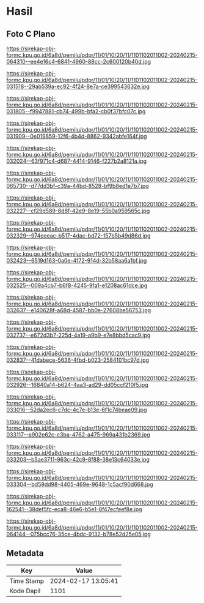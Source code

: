 # Hasil

## Foto C Plano

https://sirekap-obj-formc.kpu.go.id/6a8d/pemilu/pdpr/11/01/10/20/11/1101102011002-20240215-064310--ee4e16c4-6841-4960-88cc-2c600120b40d.jpg

https://sirekap-obj-formc.kpu.go.id/6a8d/pemilu/pdpr/11/01/10/20/11/1101102011002-20240215-031518--29ab539a-ec92-4f24-8e7a-ce399543632e.jpg

https://sirekap-obj-formc.kpu.go.id/6a8d/pemilu/pdpr/11/01/10/20/11/1101102011002-20240215-031805--f9947881-cb74-499b-bfa2-cb0f37bfc07c.jpg

https://sirekap-obj-formc.kpu.go.id/6a8d/pemilu/pdpr/11/01/10/20/11/1101102011002-20240215-031909--0e019859-12f6-4b4d-8862-9342abfe164f.jpg

https://sirekap-obj-formc.kpu.go.id/6a8d/pemilu/pdpr/11/01/10/20/11/1101102011002-20240215-032024--63f971c4-d687-4414-9146-f227b2a8121a.jpg

https://sirekap-obj-formc.kpu.go.id/6a8d/pemilu/pdpr/11/01/10/20/11/1101102011002-20240215-065730--d77dd3bf-c39a-44bd-8528-bf9b8ed1e7b7.jpg

https://sirekap-obj-formc.kpu.go.id/6a8d/pemilu/pdpr/11/01/10/20/11/1101102011002-20240215-032227--cf29d589-8d8f-42e9-8e19-55b0a959565c.jpg

https://sirekap-obj-formc.kpu.go.id/6a8d/pemilu/pdpr/11/01/10/20/11/1101102011002-20240215-032329--974eeeac-b517-4dac-bd72-157b5b49d86d.jpg

https://sirekap-obj-formc.kpu.go.id/6a8d/pemilu/pdpr/11/01/10/20/11/1101102011002-20240215-032423--6519d163-0a0e-4f72-914d-32b58aa6a1bf.jpg

https://sirekap-obj-formc.kpu.go.id/6a8d/pemilu/pdpr/11/01/10/20/11/1101102011002-20240215-032525--009a4cb7-b6f8-4245-9fa1-e1208ac61dce.jpg

https://sirekap-obj-formc.kpu.go.id/6a8d/pemilu/pdpr/11/01/10/20/11/1101102011002-20240215-032637--e140628f-a68d-4587-bb0e-27608be56753.jpg

https://sirekap-obj-formc.kpu.go.id/6a8d/pemilu/pdpr/11/01/10/20/11/1101102011002-20240215-032737--e672d3b7-225d-4a19-a9b9-e7e8bbd5cac9.jpg

https://sirekap-obj-formc.kpu.go.id/6a8d/pemilu/pdpr/11/01/10/20/11/1101102011002-20240215-032837--41dabece-5636-4fbd-b023-2584101bc97d.jpg

https://sirekap-obj-formc.kpu.go.id/6a8d/pemilu/pdpr/11/01/10/20/11/1101102011002-20240215-032926--16840a14-b624-4aa3-ad29-dd05ccf210f5.jpg

https://sirekap-obj-formc.kpu.go.id/6a8d/pemilu/pdpr/11/01/10/20/11/1101102011002-20240215-033016--52da2ec6-c7dc-4c7e-b13e-6f1c74beae09.jpg

https://sirekap-obj-formc.kpu.go.id/6a8d/pemilu/pdpr/11/01/10/20/11/1101102011002-20240215-033117--a902e62c-c3ba-4762-a475-969a431b2369.jpg

https://sirekap-obj-formc.kpu.go.id/6a8d/pemilu/pdpr/11/01/10/20/11/1101102011002-20240215-033203--b5ae3711-963c-42c9-8f88-38e13c64033e.jpg

https://sirekap-obj-formc.kpu.go.id/6a8d/pemilu/pdpr/11/01/10/20/11/1101102011002-20240215-033304--bd59dd98-4405-469e-9648-1c5acf90d668.jpg

https://sirekap-obj-formc.kpu.go.id/6a8d/pemilu/pdpr/11/01/10/20/11/1101102011002-20240215-162541--38def5fc-eca8-46e6-b5e1-8f47ecfeef8e.jpg

https://sirekap-obj-formc.kpu.go.id/6a8d/pemilu/pdpr/11/01/10/20/11/1101102011002-20240215-064144--075bcc76-35ce-4bdc-9132-b78e52d25e05.jpg


## Metadata

| Key        | Value               |
| ---------- | ------------------- |
| Time Stamp | 2024-02-17 13:05:41 |
| Kode Dapil | 1101                |



